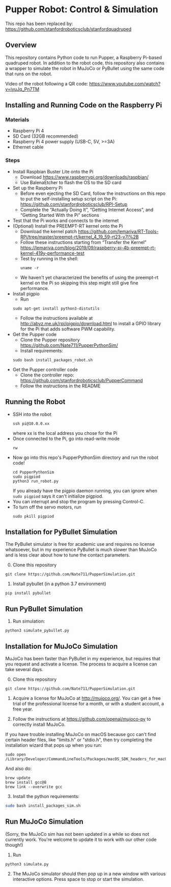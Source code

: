 # Pupper Robot: Control & Simulation

This repo has been replaced by: https://github.com/stanfordroboticsclub/stanfordquadruped

## Overview
This repository contains Python code to run Pupper, a Raspberry Pi-based quadruped robot. In addition to the robot code, this repository also contains a wrapper to simulate the robot in MuJoCo or PyBullet using the same code that runs on the robot.

Video of the robot following a QR code: https://www.youtube.com/watch?v=iyuJq_Pn7TM

## Installing and Running Code on the Raspberry Pi
### Materials
- Raspberry Pi 4
- SD Card (32GB recommended)
- Raspberry Pi 4 power supply (USB-C, 5V, >=3A)
- Ethernet cable

### Steps
- Install Raspbian Buster Lite onto the Pi
    - Download https://www.raspberrypi.org/downloads/raspbian/
    - Use BalenaEtcher to flash the OS to the SD card
- Set up the Raspberry Pi
    - Before even ejecting the SD Card, follow the instructions on this repo to put the self-installing setup script on the Pi: https://github.com/stanfordroboticsclub/RPI-Setup 
    - Complete the “Actually Doing It”, “Getting Internet Access”, and “Getting Started With the Pi” sections
- Test that the Pi works and connects to the internet
- (Optional) Install the PREEMPT-RT kernel onto the Pi
    - Download the kernel patch https://github.com/lemariva/RT-Tools-RPi/tree/master/preempt-rt/kernel_4_19_59-rt23-v7l%2B
    - Follow these instructions starting from “Transfer the Kernel” https://lemariva.com/blog/2019/09/raspberry-pi-4b-preempt-rt-kernel-419y-performance-test
    - Test by running in the shell:
        ```shell
        uname -r
        ```
    - We haven't yet characterized the benefits of using the preempt-rt kernel on the Pi so skipping this step might still give fine performance.
- Install pigpio
    - Run
    ```shell
    sudo apt-get install python3-distutils
    ```
    - Follow the instructions available at http://abyz.me.uk/rpi/pigpio/download.html to install a GPIO library for the Pi that adds software PWM capability.
- Get the Pupper code
    - Clone the Pupper repository https://github.com/Nate711/PupperPythonSim/
    - Install requirements:
    ```shell
    sudo bash install_packages_robot.sh
    ```
- Get the Pupper controller code
    - Clone the controller repo: https://github.com/stanfordroboticsclub/PupperCommand
    - Follow the instructions in the README
## Running the Robot
- SSH into the robot
    ```shell
    ssh pi@10.0.0.xx
    ``` 
    where xx is the local address you chose for the Pi
- Once connected to the Pi, go into read-write mode
    ```shell
    rw
    ```
- Now go into this repo's PupperPythonSim directory and run the robot code!
    ```shell
    cd PupperPythonSim
    sudo pigpiod
    python3 run_robot.py
    ```
    If you already have the pigpio daemon running, you can ignore when ```sudo pigpiod``` says it can't initialize pigpiod.
- You can interrupt and stop the program by pressing Control-C.
- To turn off the servo motors, run
    ```shell
    sudo pkill pigpiod
    ```

## Installation for PyBullet Simulation
The PyBullet simulator is free for academic use and requires no license whatsoever, but in my experience PyBullet is much slower than MuJoCo and is less clear about how to tune the contact parameters.

0. Clone this repository
```shell
git clone https://github.com/Nate711/PupperSimulation.git
```
1. Install pybullet (in a python 3.7 environment)
```shell
pip install pybullet
```
## Run PyBullet Simulation
1. Run simulation:
```shell
python3 simulate_pybullet.py
```

## Installation for MuJoCo Simulation
MuJoCo has been faster than PyBullet in my experience, but requires that you request and activate a license. The process to acquire a license can take several days.

0. Clone this repository
```shell
git clone https://github.com/Nate711/PupperSimulation.git
```
1. Acquire a license for MuJoCo at http://mujoco.org/. You can get a free trial of the professional license for a month, or with a student account, a free year.

2. Follow the instructions at https://github.com/openai/mujoco-py to correctly install MuJoCo. 

If you have trouble installing MuJoCo on macOS because gcc can't find certain header files, like "limits.h" or "stdio.h", then try completing the installation wizard that pops up when you run:
```shell
sudo open /Library/Developer/CommandLineTools/Packages/macOS_SDK_headers_for_macOS_10.14.pkg 
```
And also do:
```shell
brew update
brew install gcc@8
brew link --overwrite gcc
```


3. Install the python requirements:
```bash
sudo bash install_packages_sim.sh
```

## Run MuJoCo Simulation
(Sorry, the MuJoCo sim has not been updated in a while so does not currently work. You're welcome to update it to work with our other code though!)
1. Run
```shell
python3 simulate.py
``` 
2. The MuJoCo simulator should then pop up in a new window with various interactive options. Press space to stop or start the simulation.

